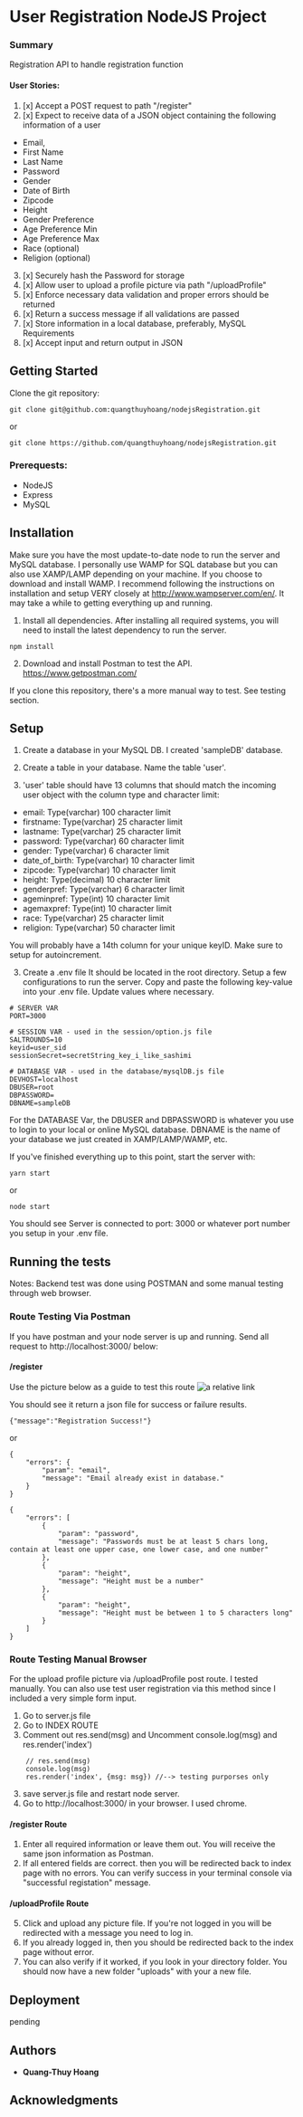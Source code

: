 # User Registration NodeJS Project

### Summary

Registration API to handle registration function

#### User Stories:
1. [x] Accept a POST request to path "/register"
2. [x] Expect to receive data of a JSON object containing the following information of a user
- Email,
- First Name
- Last Name
- Password
- Gender
- Date of Birth
- Zipcode
- Height
- Gender Preference
- Age Preference Min
- Age Preference Max
- Race (optional)
- Religion (optional)
3. [x] Securely hash the Password for storage
4. [x] Allow user to upload a profile picture via path "/uploadProfile"
5. [x] Enforce necessary data validation and proper errors should be returned
6. [x] Return a success message if all validations are passed
7. [x] Store information in a local database, preferably, MySQL
Requirements
8. [x] Accept input and return output in JSON

## Getting Started

Clone the git repository:
```
git clone git@github.com:quangthuyhoang/nodejsRegistration.git
```
or 
```
git clone https://github.com/quangthuyhoang/nodejsRegistration.git
```

### Prerequests:

- NodeJS
- Express
- MySQL


## Installation

Make sure you have the most update-to-date node to run the server and MySQL database. I personally use WAMP for SQL database but you can also use XAMP/LAMP depending on your machine. If you choose to download and install WAMP. I recommend following the instructions on installation and setup VERY closely at http://www.wampserver.com/en/. It may take a while to getting everything up and running.


1. Install all dependencies.
After installing all required systems, you will need to install the latest dependency to run the server.

```
npm install
```
2. Download and install Postman to test the API.
https://www.getpostman.com/

If you clone this repository, there's a more manual way to test. See testing section.

## Setup

1. Create a database in your MySQL DB. I created 'sampleDB' database.

2. Create a table in your database. Name the table 'user'. 

3. 'user' table should have 13 columns that should match the incoming user object with the column type and character limit:
- email: Type(varchar) 100 character limit
- firstname: Type(varchar) 25 character limit
- lastname: Type(varchar) 25 character limit
- password: Type(varchar) 60 character limit
- gender: Type(varchar) 6 character limit
- date_of_birth: Type(varchar) 10 character limit
- zipcode: Type(varchar) 10 character limit
- height: Type(decimal) 10 character limit
- genderpref: Type(varchar) 6 character limit
- ageminpref: Type(int) 10 character limit
- agemaxpref: Type(int) 10 character limit
- race: Type(varchar) 25 character limit
- religion: Type(varchar) 50 character limit

You will probably have a 14th column for your unique keyID. Make sure to setup for autoincrement.

3. Create a .env file 
It should be located in the root directory. Setup a few configurations to run the server.
Copy and paste the following key-value into your .env file. Update values where necessary.

```
# SERVER VAR
PORT=3000

# SESSION VAR - used in the session/option.js file
SALTROUNDS=10
keyid=user_sid
sessionSecret=secretString_key_i_like_sashimi

# DATABASE VAR - used in the database/mysqlDB.js file
DEVHOST=localhost
DBUSER=root
DBPASSWORD=
DBNAME=sampleDB
```

For the DATABASE Var, the DBUSER and DBPASSWORD is whatever you use to login to your local or online MySQL database. DBNAME is the name of your database we just created in XAMP/LAMP/WAMP, etc.

If you've finished everything up to this point, start the server with:
```
yarn start
```
or 
```
node start
```

You should see Server is connected to port: 3000 or whatever port number you setup in your .env file.


## Running the tests
Notes: Backend test was done using POSTMAN and some manual testing through web browser.

### Route Testing Via Postman

If you have postman and your node server is up and running. Send all request to http://localhost:3000/ below:


#### /register
Use the picture below as a guide to test this route
![a relative link](test/postman.PNG)

You should see it return a json file for success or failure results.
```
{"message":"Registration Success!"}
```
or 
```
{
    "errors": {
        "param": "email",
        "message": "Email already exist in database."
    }
}

{
    "errors": [
        {
            "param": "password",
            "message": "Passwords must be at least 5 chars long, contain at least one upper case, one lower case, and one number"
        },
        {
            "param": "height",
            "message": "Height must be a number"
        },
        {
            "param": "height",
            "message": "Height must be between 1 to 5 characters long"
        }
    ]
}
```

### Route Testing Manual Browser

For the upload profile picture via /uploadProfile post route. I tested manually. You can also use test user registration via this method since I included a very simple form input.

1. Go to server.js file
2. Go to INDEX ROUTE
3. Comment out res.send(msg) and Uncomment console.log(msg) and res.render('index')
```
    // res.send(msg)
    console.log(msg)
    res.render('index', {msg: msg}) //--> testing purporses only
```
3. save server.js file and restart node server.
4. Go to http://localhost:3000/ in your browser. I used chrome.

#### /register Route
1. Enter all required information or leave them out. You will receive the same json information as Postman.
2. If all entered fields are correct. then you will be redirected back to index page with no errors. You can verify success in your terminal console via "successful registation" message.

#### /uploadProfile Route
5. Click and upload any picture file. If you're not logged in you will be redirected with a message you need to log in.
6. If you already logged in, then you should be redirected back to the index page without error.
7. You can also verify if it worked, if you look in your directory folder. You should now have a new folder "uploads" with your a new file.


## Deployment

pending


## Authors

* **Quang-Thuy Hoang** 

## Acknowledgments